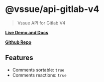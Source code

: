 # @vssue/api-gitlab-v4

> Vssue API for Gitlab V4

[__Live Demo and Docs__](https://vssue.js.org)

[__Github Repo__](https://github.com/meteorlxy/vssue)

## Features

- Comments sortable: `true`
- Comments reactions: `true`
